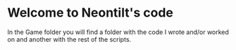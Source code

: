 # Welcome to Neontilt's code

In the Game folder you will find a folder with the code I wrote and/or worked on and another with the rest of the scripts.


